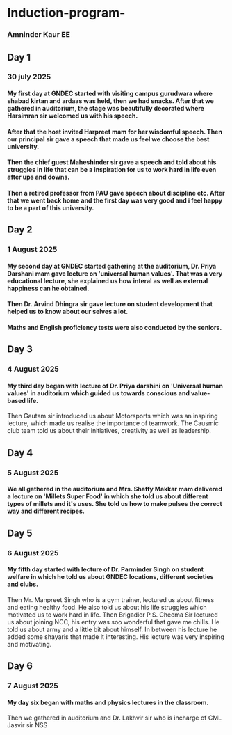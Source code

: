 # Induction-program-
### Amninder Kaur  EE
## Day 1 
### 30 july 2025
#### My first day at GNDEC started with visiting campus gurudwara where shabad kirtan and ardaas was held, then we had snacks. After that we gathered in auditorium, the stage was beautifully decorated where Harsimran sir welcomed us with his speech.
#### After that the host invited Harpreet mam for her wisdomful speech. Then our principal sir gave a speech that made us feel we choose the best university.
#### Then the chief guest Maheshinder sir gave a speech and told about his struggles in life that can be a inspiration for us to work hard in life even after ups and downs.
#### Then a retired professor from PAU gave speech about discipline etc. After that we went back home and the first day was very good and i feel happy to be a part of this university.

## Day 2
### 1 August 2025
#### My second day at GNDEC started gathering at the auditorium, Dr. Priya Darshani mam gave lecture on 'universal human values'. That was a very educational lecture, she explained us how interal as well as external happiness can he obtained. 
#### Then Dr. Arvind Dhingra sir gave lecture on student development that helped us to know about our selves a lot.
#### Maths and English proficiency tests were also conducted by the seniors.

## Day 3
### 4 August 2025
#### My third day began with lecture of Dr. Priya darshini on 'Universal human values' in auditorium which guided us towards conscious and value-based life.
Then Gautam sir introduced us about Motorsports which was an inspiring lecture, which made us realise the importance of teamwork.
The Causmic club team told us about their initiatives, creativity as well as leadership.

## Day 4
### 5 August 2025
#### We all gathered in the auditorium and Mrs. Shaffy Makkar mam delivered a lecture on 'Millets Super Food' in which she told us about different types of millets and it's uses. She told us how to make pulses the correct way and different recipes.

## Day 5
### 6 August 2025
#### My fifth day started with lecture of Dr. Parminder Singh on student welfare in which he told us about GNDEC locations, different societies and clubs.
Then Mr. Manpreet Singh who is a gym trainer, lectured us about fitness and eating healthy food. He also told us about his life struggles which motivated us to work hard in life.
Then Brigadier P.S. Cheema Sir lectured us about joining NCC, his entry was soo wonderful that gave me chills. He told us about army and a little bit about himself. In between his lecture he added some shayaris that made it interesting. His lecture was very inspiring and motivating.

## Day 6
### 7 August 2025
#### My day six began with maths and physics lectures in the classroom.
Then we gathered in auditorium and Dr. Lakhvir sir who is incharge of CML 
Jasvir sir NSS
